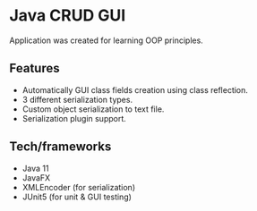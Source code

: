 # Java CRUD GUI
Application was created for learning OOP principles.
## Features
- Automatically GUI class fields creation using class reflection.
- 3 different serialization types.
- Custom object serialization to text file.
- Serialization plugin support.
## Tech/frameworks
- Java 11
- JavaFX
- XMLEncoder (for serialization)
- JUnit5 (for unit & GUI testing)
